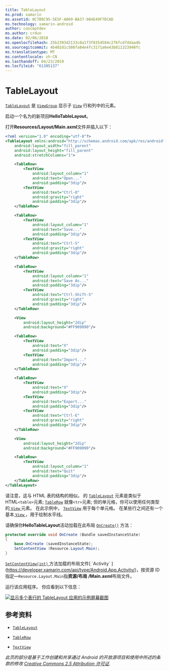```yaml
---
title: TableLayout
ms.prod: xamarin
ms.assetid: 0C7B9C95-5E5F-A069-BA37-984E49F7DCAD
ms.technology: xamarin-android
author: conceptdev
ms.author: crdun
ms.date: 02/06/2018
ms.openlocfilehash: 25b2393d2133c0a1f3f8354584c276fcd7ddaa4b
ms.sourcegitcommit: 4b402d1c508fa84e4fc3171a6e43b811323948fc
ms.translationtype: MT
ms.contentlocale: zh-CN
ms.lasthandoff: 04/23/2019
ms.locfileid: "61305137"
---
```

# <a name="tablelayout"></a>TableLayout

[`TableLayout`](https://developer.xamarin.com/api/type/Android.Widget.TableLayout/) 是 [`ViewGroup`](https://developer.xamarin.com/api/type/Android.Views.ViewGroup/)
显示子 [`View`](https://developer.xamarin.com/api/type/Android.Views.View/)
行和列中的元素。

启动一个名为的新项目**HelloTableLayout**。

打开**Resources/Layout/Main.axml**文件并插入以下：

```xml
<?xml version="1.0" encoding="utf-8"?>
<TableLayout xmlns:android="http://schemas.android.com/apk/res/android"
    android:layout_width="fill_parent"
    android:layout_height="fill_parent"
    android:stretchColumns="1">

    <TableRow>
        <TextView
            android:layout_column="1"
            android:text="Open..."
            android:padding="3dip"/>
        <TextView
            android:text="Ctrl-O"
            android:gravity="right"
            android:padding="3dip"/>
    </TableRow>

    <TableRow>
        <TextView
            android:layout_column="1"
            android:text="Save..."
            android:padding="3dip"/>
        <TextView
            android:text="Ctrl-S"
            android:gravity="right"
            android:padding="3dip"/>
    </TableRow>

    <TableRow>
        <TextView
            android:layout_column="1"
            android:text="Save As..."
            android:padding="3dip"/>
        <TextView
            android:text="Ctrl-Shift-S"
            android:gravity="right"
            android:padding="3dip"/>
    </TableRow>

    <View
        android:layout_height="2dip"
        android:background="#FF909090"/>

    <TableRow>
        <TextView
            android:text="X"
            android:padding="3dip"/>
        <TextView
            android:text="Import..."
            android:padding="3dip"/>
    </TableRow>

    <TableRow>
        <TextView
            android:text="X"
            android:padding="3dip"/>
        <TextView
            android:text="Export..."
            android:padding="3dip"/>
        <TextView
            android:text="Ctrl-E"
            android:gravity="right"
            android:padding="3dip"/>
    </TableRow>

    <View
        android:layout_height="2dip"
        android:background="#FF909090"/>

    <TableRow>
        <TextView
            android:layout_column="1"
            android:text="Quit"
            android:padding="3dip"/>
    </TableRow>
</TableLayout>
```

请注意，这与 HTML 表的结构的相似。 的 [`TableLayout`](https://developer.xamarin.com/api/type/Android.Widget.TableLayout/)
元素是类似于 HTML`<table>`元素; [`TableRow`](https://developer.xamarin.com/api/type/Android.Widget.TableRow/)
就像`<tr>`元素; 但的单元格，你可以使用任何类型的[ `View` ](https://developer.xamarin.com/api/type/Android.Views.View/)元素。 在此示例中， [`TextView`](https://developer.xamarin.com/api/type/Android.Widget.TextView/)
用于每个单元格。 在某些行之间还有一个基本[ `View` ](https://developer.xamarin.com/api/type/Android.Views.View/)，用于绘制水平线。

请确保你**HelloTableLayout**活动加载在此布局 [`OnCreate()`](https://developer.xamarin.com/api/member/Android.App.Activity.OnCreate/p/Android.OS.Bundle/)
方法：

```csharp
protected override void OnCreate (Bundle savedInstanceState)
{
    base.OnCreate (savedInstanceState);
    SetContentView (Resource.Layout.Main);
}
```

[ `SetContentView(int)` ](https://developer.xamarin.com/api/member/Android.App.Activity.SetContentView/(System.Int32))方法加载的布局文件[ `Activity` ](https://developer.xamarin.com/api/type/Android.App.Activity/)，按资源 ID 指定&mdash;`Resource.Layout.Main`指**资源/布局 /Main.axml**布局文件。

运行该应用程序。 你应看到以下信息：

[![显示多个表行的 TableLayout 应用的示例屏幕截图](table-layout-images/helloviews3.png)](table-layout-images/helloviews3.png#lightbox)



## <a name="references"></a>参考资料

-   [`TableLayout`](https://developer.xamarin.com/api/type/Android.Widget.TableLayout/) 

-   [`TableRow`](https://developer.xamarin.com/api/type/Android.Widget.TableRow/) 

-   [`TextView`](https://developer.xamarin.com/api/type/Android.Widget.TextView/) 

*此页的部分是基于工作创建和共享通过 Android 的开放源项目和使用中所述的条款的修改*
[*Creative Commons 2.5 Attribution 许可证*](http://creativecommons.org/licenses/by/2.5/).
